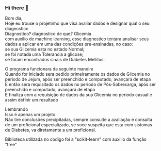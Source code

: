### Hi there 👋
Bom dia,  
Hoje eu trouxe o projetinho que visa avaliar dados e designar qual o seu diagnostico  
Diagnostico? diagnostico de que? Glicemia  
com auxilio de machine learning, esse diagnostico tentara analisar seus dados e aplicar em uma das condições pre-ensinadas, no caso:  
se sua Glicemia esta no estado Normal;  
se foi notada uma Tolerancia a glicose;  
se foram encontrados sinais de Diabetes Mellitus.  
  
O programa funcionara da seguinte maneira  
Quando for iniciado sera pedido primeiramente os dados de Glicemia no periodo de Jejum, após ser preenchido e computado, avançará de etapa  
E então sera requisitado os dados no periodo de Pós-Sobrecarga, após ser preenchido e computado, avançará de etapa  
E finaliza com a requisição de dados da sua Glicemia no periodo casual e assim definir um resultado  
  
Lembrando  
Isso é apenas um projeto  
Não tire conclusões precipitadas, sempre consulte a avaliação e consulta de um proficional especializado, se voce suspeita que esta com sistomas de Diabetes, va diretamente a um proficional.
  
Biblioteca utilizada no codigo foi a "scikit-learn"
com auxilio da função "tree"
<!--
**RockQuince/RockQuince** is a ✨ _special_ ✨ repository because its `README.md` (this file) appears on your GitHub profile.

Here are some ideas to get you started:

- 🔭 I’m currently working on ...
- 🌱 I’m currently learning ...
- 👯 I’m looking to collaborate on ...
- 🤔 I’m looking for help with ...
- 💬 Ask me about ...
- 📫 How to reach me: ...
- 😄 Pronouns: ...
- ⚡ Fun fact: ...
-->
